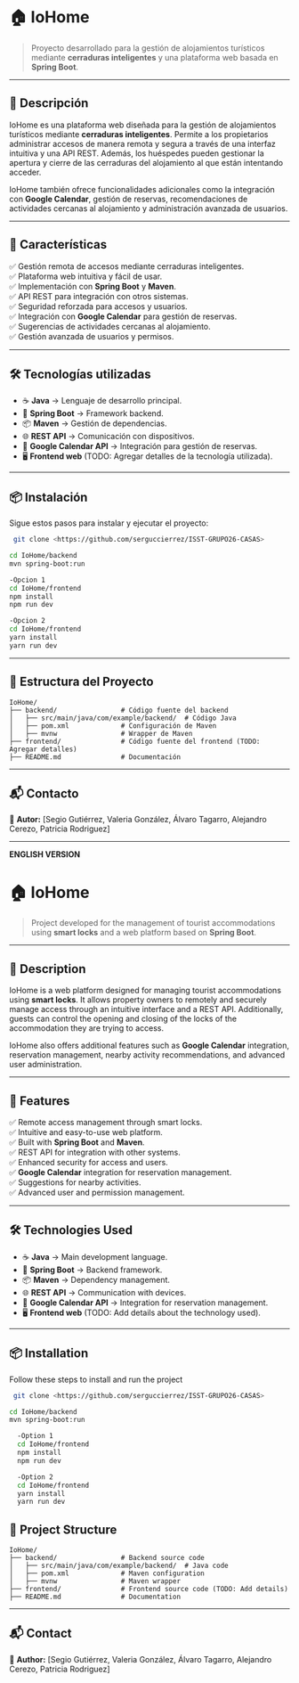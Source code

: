 # 🏠 IoHome

> Proyecto desarrollado para la gestión de alojamientos turísticos mediante **cerraduras inteligentes** y una plataforma web basada en **Spring Boot**.

---

## 📌 Descripción

IoHome es una plataforma web diseñada para la gestión de alojamientos turísticos mediante **cerraduras inteligentes**. Permite a los propietarios administrar accesos de manera remota y segura a través de una interfaz intuitiva y una API REST. Además, los huéspedes pueden gestionar la apertura y cierre de las cerraduras del alojamiento al que están intentando acceder. 

IoHome también ofrece funcionalidades adicionales como la integración con **Google Calendar**, gestión de reservas, recomendaciones de actividades cercanas al alojamiento y administración avanzada de usuarios.

---

## 🚀 Características

✅ Gestión remota de accesos mediante cerraduras inteligentes.  
✅ Plataforma web intuitiva y fácil de usar.  
✅ Implementación con **Spring Boot** y **Maven**.  
✅ API REST para integración con otros sistemas.  
✅ Seguridad reforzada para accesos y usuarios.  
✅ Integración con **Google Calendar** para gestión de reservas.  
✅ Sugerencias de actividades cercanas al alojamiento.  
✅ Gestión avanzada de usuarios y permisos.

---

## 🛠 Tecnologías utilizadas

- ☕ **Java** → Lenguaje de desarrollo principal.
- 🌱 **Spring Boot** → Framework backend.
- 📦 **Maven** → Gestión de dependencias.
- 🌐 **REST API** → Comunicación con dispositivos.
- 📅 **Google Calendar API** → Integración para gestión de reservas.
- 🖥 **Frontend web** (TODO: Agregar detalles de la tecnología utilizada).

---

## 📦 Instalación

Sigue estos pasos para instalar y ejecutar el proyecto:

```sh
 git clone <https://github.com/serguccierrez/ISST-GRUPO26-CASAS>
 ```

 ```sh
 cd IoHome/backend
 mvn spring-boot:run
 ```

```sh
-Opcion 1
cd IoHome/frontend
npm install
npm run dev

-Opcion 2
cd IoHome/frontend
yarn install
yarn run dev 
```


---

## 📂 Estructura del Proyecto

```
IoHome/
├── backend/                # Código fuente del backend
│   ├── src/main/java/com/example/backend/  # Código Java
│   ├── pom.xml             # Configuración de Maven
│   ├── mvnw                # Wrapper de Maven
├── frontend/               # Código fuente del frontend (TODO: Agregar detalles)
├── README.md               # Documentación
```

---

## 📬 Contacto

📩 **Autor:** [Segio Gutiérrez, Valeria González, Álvaro Tagarro, Alejandro Cerezo, Patricia Rodriguez]
  

---

**ENGLISH VERSION**

# 🏠 IoHome 

> Project developed for the management of tourist accommodations using **smart locks** and a web platform based on **Spring Boot**.

---

## 📌 Description

IoHome is a web platform designed for managing tourist accommodations using **smart locks**. It allows property owners to remotely and securely manage access through an intuitive interface and a REST API. Additionally, guests can control the opening and closing of the locks of the accommodation they are trying to access.

IoHome also offers additional features such as **Google Calendar** integration, reservation management, nearby activity recommendations, and advanced user administration.

---

## 🚀 Features

✅ Remote access management through smart locks.  
✅ Intuitive and easy-to-use web platform.  
✅ Built with **Spring Boot** and **Maven**.  
✅ REST API for integration with other systems.  
✅ Enhanced security for access and users.  
✅ **Google Calendar** integration for reservation management.  
✅ Suggestions for nearby activities.  
✅ Advanced user and permission management.

---

## 🛠 Technologies Used

- ☕ **Java** → Main development language.
- 🌱 **Spring Boot** → Backend framework.
- 📦 **Maven** → Dependency management.
- 🌐 **REST API** → Communication with devices.
- 📅 **Google Calendar API** → Integration for reservation management.
- 🖥 **Frontend web** (TODO: Add details about the technology used).

---

## 📦 Installation

Follow these steps to install and run the project

```sh
 git clone <https://github.com/serguccierrez/ISST-GRUPO26-CASAS>
 ```

 ```sh
 cd IoHome/backend
 mvn spring-boot:run
 ```

```sh
  -Option 1
  cd IoHome/frontend
  npm install
  npm run dev

  -Option 2
  cd IoHome/frontend
  yarn install
  yarn run dev 
```


## 📂 Project Structure

```
IoHome/
├── backend/                # Backend source code
│   ├── src/main/java/com/example/backend/  # Java code
│   ├── pom.xml             # Maven configuration
│   ├── mvnw                # Maven wrapper
├── frontend/               # Frontend source code (TODO: Add details)
├── README.md               # Documentation
```

---

## 📬 Contact

📩 **Author:** [Segio Gutiérrez, Valeria González, Álvaro Tagarro, Alejandro Cerezo, Patricia Rodriguez]

